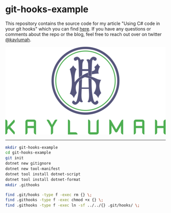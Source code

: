 # git-hooks-example

This repository contains the source code for my article "Using C# code in your git hooks" which you can find [here](https://kaylumah.nl/2019/09/07/using-csharp-code-your-git-hooks.html).
If you have any questions or comments about the repo or the blog, feel free to reach out over on twitter [@kaylumah](https://twitter.com/kaylumah).

![Kaylumah Logo](logo.svg)

---

```sh
mkdir git-hooks-example
cd git-hooks-example
git init
dotnet new gitignore
dotnet new tool-manifest
dotnet tool install dotnet-script
dotnet tool install dotnet-format
mkdir .githooks
```

```sh
find .git/hooks -type f -exec rm {} \;
find .githooks -type f -exec chmod +x {} \;
find .githooks -type f -exec ln -sf ../../{} .git/hooks/ \;
```
